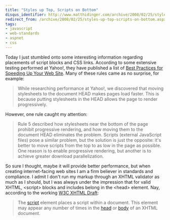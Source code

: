 ```yaml
---
title: "Styles up Top, Scripts on Bottom"
disqus_identifier: http://www.matthidinger.com/archive/2008/02/25/styles-up-top-scripts-on-bottom.aspx
redirect_from: /archive/2008/02/25/styles-up-top-scripts-on-bottom.aspx/
tags: 
- javascript
- web-standards
- aspnet
- css
---
```

Today I just stumbled onto some interesting information regarding placements of script blocks and CSS links. According to some extensive testing performed at Yahoo!, they have published a list of [Best Practices for Speeding Up Your Web Site](http://developer.yahoo.com/performance/rules.html "http://developer.yahoo.com/performance/rules.html"). Many of these rules came as no surprise, for example:

> While researching performance at Yahoo!, we discovered that moving stylesheets to the document HEAD makes pages load faster. This is because putting stylesheets in the HEAD allows the page to render progressively.

However, one rule caught my attention:

> Rule 5 described how stylesheets near the bottom of the page prohibit progressive rendering, and how moving them to the document HEAD eliminates the problem. Scripts (external JavaScript files) pose a similar problem, but the solution is just the opposite: it's better to move scripts from the top to as low in the page as possible. One reason is to enable progressive rendering, but another is to achieve greater download parallelization.

So sure I thought, maybe it will provide better performance, but when creating internet-facing web sites I am a firm believer in standards and compliance. I admit I don't run my markup through an XHTML validator as much as I should, but I was always under the impression that for valid XHTML, &lt;script&gt; blocks and includes belong in the &lt;head&gt; element. Nay, according to the working [W3C XHTML Draft](http://www.w3.org/TR/2003/WD-xhtml2-20030506/mod-scripting.html#edef_scripting_script):

> The [script](http://www.w3.org/mod-scripting.html#edef_scripting_script) element places a script within a document. This element may appear any number of times in the [head](http://www.w3.org/mod-structure.html#edef_structure_head) or [body](http://www.w3.org/mod-structure.html#edef_structure_body) of an XHTML document.



